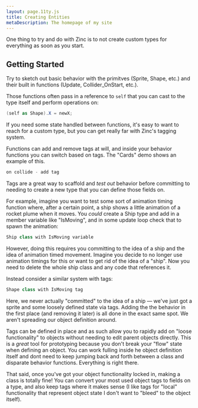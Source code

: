 ```yaml
---
layout: page.11ty.js
title: Creating Entities
metaDescription: The homepage of my site
---
```


One thing to try and do with Zinc is to not create custom types for everything as soon as you start.

## Getting Started

Try to sketch out basic behavior with the primitves (Sprite, Shape, etc.) and their built in functions (Update, Collider_OnStart, etc.).

Those functions often pass in a reference to `self` that you can cast to the type itself and perform operations on:

```cs
(self as Shape).X = newX;
```

If you need some state handled between functions, it's easy to want to reach for a custom type, but you can get really far with Zinc's tagging system.

Functions can add and remove tags at will, and inside your behavior functions you can switch based on tags. The "Cards" demo shows an example of this.

```cs
on collide - add tag
```

Tags are a great way to scaffold and _test out_ behavior before committing to needing to create a new type that you can define those fields on.

For example, imagine you want to test some sort of animation timing function where, after a certain point, a ship shows a little animation of a rocket plume when it moves. You _could_ create a Ship type and add in a member variable like "IsMoving", and in some update loop check that to spawn the animation:

```cs
Ship class with IsMoving variable
```

However, doing this requires you committing to the idea of a ship and the idea of animation timed movement. Imagine you decide to no longer use animation timings for this or want to get rid of the idea of a "ship". Now you need to delete the whole ship class and any code that references it.

Instead consider a similar system with tags:

```cs
Shape class with IsMoving tag
```

Here, we never actually "committed" to the idea of a ship — we've just got a sprite and some loosely defined state via tags. Adding the the behavior in the first place (and removing it later) is all done in the exact same spot. We aren't spreading our object definition around.

Tags can be defined in place and as such allow you to rapidly add on "loose functionality" to objects without needing to edit parent objects directly. This is a _great_ tool for prototyping because you don't break your "flow" state when defining an object. You can work fulling inside he object definition itself and dont need to keep jumping back and forth between a class and disparate behavior functions. Everything is right there.

That said, once you've got your object functionality locked in, making a class is totally fine! You can convert your most used object tags to fields on a type, and also keep tags where it makes sense (I like tags for "local" functionality that represent object state I don't want to "bleed" to the object itself).